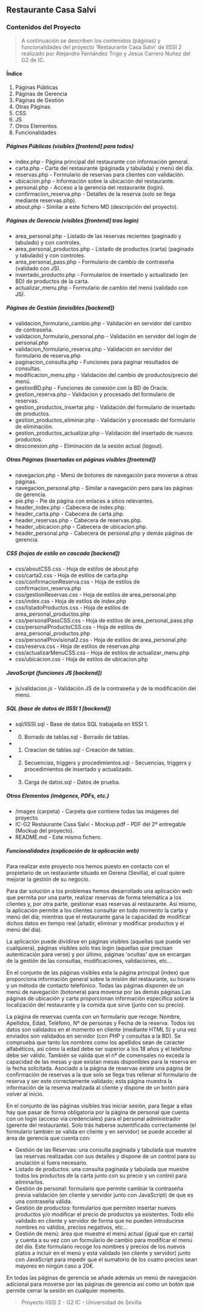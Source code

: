 ## Restaurante Casa Salvi

### Contenidos del Proyecto

>A continuación se describen los contenidos (páginas) y funcionalidades del proyecto 'Restaurante Casa Salvi' de IISSI 2 realizado por Alejandro Fernández Trigo y Jesus Carrero Nuñez del G2 de IC.

#### Índice

1. Páginas Públicas
2. Páginas de Gerencia
3. Páginas de Gestión
4. Otras Páginas
5. CSS
6. JS
7. Otros Elementos
8. Funcionalidades

##### Páginas Públicas (visibles [frontend] para todos)

* index.php - Página principal del restaurante con información general.
* carta.php - Carta del restaurante (páginada y tabulada) y menú del día.
* reservas.php - Formulario de reservas para clientes con validación.
* ubicacion.php - Información sobre la ubicación del restaurante.
* personal.php - Acceso a la gerencia del restaurante (login). 
* confirmacion_reserva.php - Detalles de la reserva (solo se llega mediante reservas.php).
* about.php - Similar a este fichero MD (descripción del proyecto).

##### Páginas de Gerencia (visibles [frontend] tras login)

* area_personal.php - Listado de las reservas recientes (paginado y tabulado) y con controles.
* area_personal_productos.php - Listado de productos (carta) (paginado y tabulado) y con controles.
* area_personal_pass.php - Formulario de cambio de contraseña (validado con JS). 
* insertado_producto.php - Formularios de insertado y actualizado (en BD) de productos de la carta.
* actualizar_menu.php - Formulario de cambio del menú (validado con JS). 

##### Páginas de Gestión (invisibles [backend])

* validacion_formulario_cambio.php - Validación en servidor del cambio de contraseña.   
* validacion_formulario_personal.php - Validación en servidor del login de personal.php
* validacion_formulario_reserva.php - Validación en servidor del formulario de reserva.php
* paginacion_consulta.php - Funciones para paginar resultados de consultas.   
* modificacion_menu.php - Validación del cambio de productos/precio del menú.
* gestionBD.php - Funciones de conexión con la BD de Oracle.
* gestion_reserva.php - Validacion y procesado del formulario de reservas. 
* gestion_productos_insertar.php - Validación del formulario de insertado de productos.  
* gestion_productos_eliminar.php - Validación y procesado del formulario de eliminación. 
* gestion_productos_actualizar.php - Validación del insertado de nuevos productos.
* desconexion.php - Eliminación de la sesión actual (logout).

##### Otras Páginas (insertadas en páginas visibles [frontend])

* navegacion.php - Menú de botones de navegación para moverse a otras páginas. 
* navegacion_personal.php - Similar a navegación pero para las páginas de gerencia.
* pie.php - Pie de página con enlaces a sitios relevantes.
* header_index.php - Cabecera de index.php.
* header_carta.php - Cabecera de carta.php.    
* header_reservas.php - Cabecera de reservas.php.
* header_ubicacion.php - Cabecera de ubicacion.php.
* header_personal.php - Cabecera de personal.php y demás páginas de gerencia.

##### CSS (hojas de estilo en cascada [backend])

* css/aboutCSS.css - Hoja de estilos de about.php
* css/carta2.css - Hoja de estilos de carta.php 
* css/confirmacionReserva.css - Hoja de estilos de confirmacion_reserva.php
* css/gestionReservas.css - Hoja de estilos de area_personal.php
* css/index.css - Hoja de estilos de index.php  
* css/listadoProductos.css - Hoja de estilos de area_personal_productos.php
* css/personalPassCSS.css - Hoja de estilos de area_personal_pass.php    
* css/personalProductoCSS.css - Hoja de estilos de area_personal_productos.php
* css/personalProvisional2.css - Hoja de estilos de area_personal.php   
* css/reserva.css - Hoja de estilos de reservas.php 
* css/actualizarMenuCSS.css - Hoja de estilos de actualizar_menu.php
* css/ubicacion.css - Hoja de estilos de ubicacion.php 

##### JavaScript (funciones JS [backend])

* js/validacion.js - Validación JS de la contraseña y de la modificación del menú.

##### SQL (base de datos de IISSI 1 [backend])

* sql/IISSI.sql - Base de datos SQL trabajada en IISSI 1.
* 0. Borrado de tablas.sql - Borrado de tablas.
* 1. Creacion de tablas.sql - Creación de tablas.
* 2. Secuencias, triggers y procedimientos.sql - Secuencias, triggers y procedimientos de insertado y actualizado.
* 3. Carga de datos.sql - Datos de prueba.

##### Otros Elementos (imágenes, PDFs, etc.)

* /images (carpeta) - Carpeta que contiene todas las imágenes del proyecto.
* IC-G2 Restaurante Casa Salvi - Mockup.pdf - PDF del 2º entregable (Mockup del proyecto).
* README.md - Este mismo fichero.

##### Funcionalidades (explicación de la aplicación web)

Para realizar este proyecto nos hemos puesto en contacto con el propietario de un restaurante
situado en Gerena (Sevilla), el cual quiere mejorar la gestión de su negocio.

Para dar solución a los problemas hemos desarrollado una aplicación web que permita por una parte, realizar reservas de forma telemática a los clientes y, por otra parte, gestionar esas reservas al restaurante. Así mismo, la aplicación permite a los clientes consultar en todo momento la carta y menú del día; mientras que el restaurante gana la capacidad de modificar dichos datos en tiempo real (añadir, eliminar y modificar productos y el menú del día). 

La aplicación puede dividirse en páginas visibles (aquellas que puede ver cualquiera), páginas visibles solo tras login (aquellas que precisan autenticación para verse) y por último, páginas 'ocultas' que se encargan de la gestión de las consultas, modificaciones, validaciones, etc...

En el conjunto de las páginas visibles esta la página principal (index) que proporciona información general sobre la misión del restaurante, su horario y un método de contacto telefónico. Todas las páginas disponen de un menú de navegación (botonera) para moverse por las demás páginas.Las páginas de ubicación y carta proporcionan información específica sobre la localización del restaurante y la comida que sirve (junto con su precio). 

La página de reservas cuenta con un formulario que recoge: Nombre, Apellidos, Edad, Teléfono, Nº de personas y Fecha de la reserva. Todos los datos son validados en el momento en cliente (mediante HTML 5) y una vez enviados son validados en servidor (con PHP y consultas a la BD). Se comprueba que tanto los nombres como los apellidos sean de caracter alfabéticos, así cómo la edad debe ser superior a los 18 años y el teléfono debe ser válido. También se valida que el nº de comensales no exceda la capacidad de las mesas y que existan mesas disponibles para la reserva en la fecha solicitada. Asociado a la página de reservas existe una página de confirmación de reservas a la que solo se llega tras rellenar el formulario de reserva y ser este correctamente validado; esta página muestra la información de la reserva realizada al cliente y dispone de un botón para volver al inicio.

En el conjunto de las páginas visibles tras iniciar sesión, para llegar a ellas hay que pasar de forma obligatoria por la página de personal que cuenta con un login (acceso vía credenciales) para el personal administrador (gerente del restaurante). Solo trás haberse autentificado correctamente (el formulario también se valida en cliente y en servidor) se puede acceder al área de gerencia que cuenta con: 

* Gestión de las Reservas: una consulta paginada y tabulada que muestre las reservas realizadas con sus detalles y dispone de un control para su anulación si fuera necesario.
* Listado de productos: una consulta paginada y tabulada que muestre todos los productos de la carta junto con su precio y un control para eliminarlos.
* Gestión de personal: formulario que permite cambiar la contraseña previa validación (en cliente y servidor junto con JavaScript) de que es una contraseña válida.
* Gestión de productos: formularios que permiten insertar nuevos productos y/o modificar el precio de productos ya existentes. Todo ello validado en cliente y servidor de forma que no pueden introducirse nombres no válidos, precios negativos, etc...
* Gestión de menú: área que muestre el menú actual (igual que en carta) y cuenta a su vez con un formulario de cambio para modificar el menú del día. Este formulario recoge los nombres y precios de los nuevos platos a incluir en el menú y está validado (en cliente y servidor) junto con JavaScript para impedir que el sumatorio de los cuatro precios sean mayores en ningún caso a 20€. 
  
En todas las páginas de gerencia se añade además un menú de navegación adicional para moverse por las páginas de gerencia así como un botón que permite cerrar la sesión en cualquier momento.

> Proyecto IISSI 2 - G2 IC - Universidad de Sevilla
